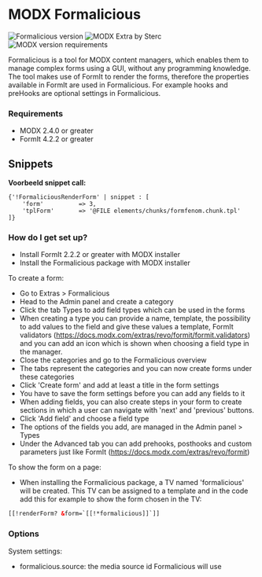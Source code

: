 # MODX Formalicious
![Formalicious version](https://img.shields.io/badge/version-2.0.0-red.svg) ![MODX Extra by Sterc](https://img.shields.io/badge/checked%20by-Gauke%20and%20Roel-blue.svg) ![MODX version requirements](https://img.shields.io/badge/modx%20version%20requirement-2.4%2B-brightgreen.svg)

Formalicious is a tool for MODX content managers, which enables them to manage complex forms using a GUI, without any programming knowledge. The tool makes use of FormIt to render the forms, therefore the properties available in FormIt are used in Formalicious. For example hooks and preHooks are optional settings in Formalicious.

### Requirements ###
* MODX 2.4.0 or greater
* FormIt 4.2.2 or greater

## Snippets

**Voorbeeld snippet call:**

```
{'!FormaliciousRenderForm' | snippet : [
	'form' 	        => 3,
    'tplForm'		=> '@FILE elements/chunks/formfenom.chunk.tpl'
]}
```

### How do I get set up? ###

* Install FormIt 2.2.2 or greater with MODX installer
* Install the Formalicious package with MODX installer

To create a form:

* Go to Extras > Formalicious
* Head to the Admin panel and create a category
* Click the tab Types to add field types which can be used in the forms
* When creating a type you can provide a name, template, the possibility to add values to the field and give these values a template, FormIt validators (https://docs.modx.com/extras/revo/formit/formit.validators) and you can add an icon which is shown when choosing a field type in the manager.
* Close the categories and go to the Formalicious overview
* The tabs represent the categories and you can now create forms under these categories
* Click 'Create form' and add at least a title in the form settings
* You have to save the form settings before you can add any fields to it
* When adding fields, you can also create steps in your form to create sections in which a user can navigate with 'next' and 'previous' buttons. 
* Click 'Add field' and choose a field type
* The options of the fields you add, are managed in the Admin panel > Types
* Under the Advanced tab you can add prehooks, posthooks and custom parameters just like FormIt (https://docs.modx.com/extras/revo/formit)
 
To show the form on a page:

* When installing the Formalicious package, a TV named 'formalicious' will be created. This TV can be assigned to a template and in the code add this for example to show the form chosen in the TV: 
```html
[[!renderForm? &form=`[[!*formalicious]]`]]
```

### Options ###
System settings: 

* formalicious.source: the media source id Formalicious will use 
